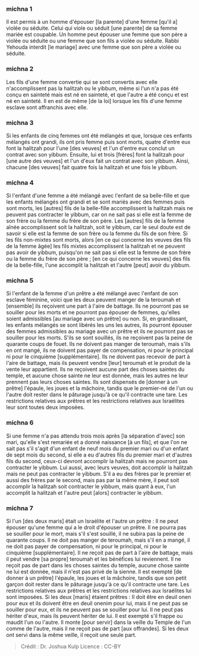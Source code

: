 
### michna 1
Il est permis à un homme d'épouser [la parente] d'une femme [qu'il a] violée ou séduite. Celui qui viole ou séduit [une parente] de sa femme mariée est coupable. Un homme peut épouser une femme que son père a violée ou séduite ou une femme que son fils a violée ou séduite. Rabbi Yehouda interdit [le mariage] avec une femme que son père a violée ou séduite.

### michna 2
Les fils d'une femme convertie qui se sont convertis avec elle n'accomplissent pas la halitzah ou le yibbum, même si l'un n'a pas été conçu en sainteté mais est né en sainteté, et que l'autre a été conçu et est né en sainteté. Il en est de même [de la loi] lorsque les fils d'une femme esclave sont affranchis avec elle.

### michna 3
Si les enfants de cinq femmes ont été mélangés et que, lorsque ces enfants mélangés ont grandi, ils ont pris femme puis sont morts, quatre d'entre eux font la halitzah pour l'une [des veuves] et l'un d'entre eux conclut un contrat avec son yibbum. Ensuite, lui et trois [frères] font la halitzah pour [une autre des veuves] et l'un d'eux fait un contrat avec son yibbum. Ainsi, chacune [des veuves] fait quatre fois la halitzah et une fois le yibbum.

### michna 4
Si l'enfant d'une femme a été mélangé avec l'enfant de sa belle-fille et que les enfants mélangés ont grandi et se sont mariés avec des femmes puis sont morts, les [autres] fils de la belle-fille accomplissent la halitzah mais ne peuvent pas contracter le yibbum, car on ne sait pas si elle est la femme de son frère ou la femme du frère de son père. Les [autres] fils de la femme aînée accomplissent soit la halitzah, soit le yibbum, car le seul doute est de savoir si elle est la femme de son frère ou la femme du fils de son frère. Si les fils non-mixtes sont morts, alors [en ce qui concerne les veuves des fils de la femme âgée] les fils mixtes accomplissent la halitzah et ne peuvent pas avoir de yibbum, puisqu'on ne sait pas si elle est la femme de son frère ou la femme du frère de son père ; [en ce qui concerne les veuves] des fils de la belle-fille, l'une accomplit la halitzah et l'autre [peut] avoir du yibbum.

### michna 5
Si l'enfant de la femme d'un prêtre a été mélangé avec l'enfant de son esclave féminine, voici que les deux peuvent manger de la teroumah et [ensemble] ils reçoivent une part à l'aire de battage. Ils ne pourront pas se souiller pour les morts et ne pourront pas épouser de femmes, qu'elles soient admissibles [au mariage avec un prêtre] ou non. Si, en grandissant, les enfants mélangés se sont libérés les uns les autres, ils pourront épouser des femmes admissibles au mariage avec un prêtre et ils ne pourront pas se souiller pour les morts.  S'ils se sont souillés, ils ne reçoivent pas la peine de quarante coups de fouet. Ils ne doivent pas manger de teroumah, mais s'ils en ont mangé, ils ne doivent pas payer de compensation, ni pour le principal ni pour le cinquième [supplémentaire].  Ils ne doivent pas recevoir de part à l'aire de battage, mais ils peuvent vendre [leur] teroumah et le produit de la vente leur appartient.  Ils ne reçoivent aucune part des choses saintes du temple, et aucune chose sainte ne leur est donnée, mais les autres ne leur prennent pas leurs choses saintes.   Ils sont dispensés de [donner à un prêtre] l'épaule, les joues et la mâchoire, tandis que le premier-né de l'un ou l'autre doit rester dans le pâturage jusqu'à ce qu'il contracte une tare. Les restrictions relatives aux prêtres et les restrictions relatives aux Israélites leur sont toutes deux imposées.

### michna 6
Si une femme n'a pas attendu trois mois après [la séparation d'avec] son mari, qu'elle s'est remariée et a donné naissance [à un fils], et que l'on ne sait pas s'il s'agit d'un enfant de neuf mois du premier mari ou d'un enfant de sept mois du second, si elle a eu d'autres fils du premier mari et d'autres fils du second, ceux-ci devront accomplir la halitzah mais ne pourront pas contracter le yibbum. Lui aussi, avec leurs veuves, doit accomplir la halitzah mais ne peut pas contracter le yibbum. S'il a eu des frères par le premier et aussi des frères par le second, mais pas par la même mère, il peut soit accomplir la halitzah soit contracter le yibbum, mais quant à eux, l'un accomplit la halitzah et l'autre peut [alors] contracter le yibbum.

### michna 7
Si l'un [des deux maris] était un Israélite et l'autre un prêtre : Il ne peut épouser qu'une femme qui a le droit d'épouser un prêtre. Il ne pourra pas se souiller pour le mort, mais s'il s'est souillé, il ne subira pas la peine de quarante coups. Il ne doit pas manger de teroumah, mais s'il en a mangé, il ne doit pas payer de compensation, ni pour le principal, ni pour le cinquième [supplémentaire]. Il ne reçoit pas de part à l'aire de battage, mais il peut vendre [sa propre] teroumah et les bénéfices lui reviennent. Il ne reçoit pas de part dans les choses saintes du temple, aucune chose sainte ne lui est donnée, mais il n'est pas privé de la sienne. Il est exempté [de donner à un prêtre] l'épaule, les joues et la mâchoire, tandis que son petit garçon doit rester dans le pâturage jusqu'à ce qu'il contracte une tare. Les restrictions relatives aux prêtres et les restrictions relatives aux Israélites lui sont imposées. Si les deux [maris] étaient prêtres : Il doit être en deuil onen pour eux et ils doivent être en deuil onenim pour lui, mais il ne peut pas se souiller pour eux, et ils ne peuvent pas se souiller pour lui. Il ne peut pas hériter d'eux, mais ils peuvent hériter de lui. Il est exempté s'il frappe ou maudit l'un ou l'autre. Il monte [pour servir] dans la veille du Temple de l'un comme de l'autre, mais il ne reçoit pas de part [aux offrandes]. Si les deux ont servi dans la même veille, il reçoit une seule part.

>Crédit : Dr. Joshua Kulp
>Licence : CC-BY